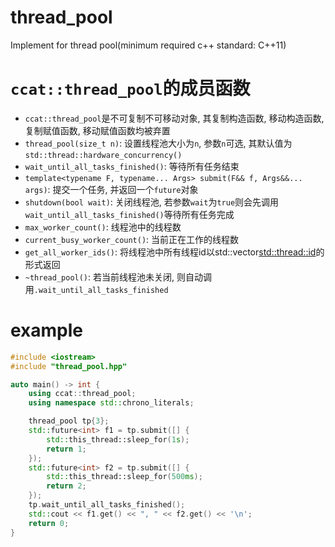 # thread_pool
Implement for thread pool(minimum required c++ standard: C++11)
# `ccat::thread_pool`的成员函数
* `ccat::thread_pool`是不可复制不可移动对象, 其复制构造函数, 移动构造函数, 复制赋值函数, 移动赋值函数均被弃置
* `thread_pool(size_t n)`: 设置线程池大小为`n`, 参数`n`可选, 其默认值为`std::thread::hardware_concurrency()`
* `wait_until_all_tasks_finished()`: 等待所有任务结束
* `template<typename F, typename... Args> submit(F&& f, Args&&... args)`: 提交一个任务, 并返回一个`future`对象
* `shutdown(bool wait)`: 关闭线程池, 若参数`wait`为`true`则会先调用`wait_until_all_tasks_finished()`等待所有任务完成
* `max_worker_count()`: 线程池中的线程数
* `current_busy_worker_count()`: 当前正在工作的线程数
* `get_all_worker_ids()`: 将线程池中所有线程id以std::vector<std::thread::id>的形式返回
* `~thread_pool()`: 若当前线程池未关闭, 则自动调用`.wait_until_all_tasks_finished`
# example
```c++
#include <iostream>
#include "thread_pool.hpp"

auto main() -> int {
    using ccat::thread_pool;
    using namespace std::chrono_literals;

    thread_pool tp{3};
    std::future<int> f1 = tp.submit([] {
        std::this_thread::sleep_for(1s);
        return 1;
    });
    std::future<int> f2 = tp.submit([] {
        std::this_thread::sleep_for(500ms);
        return 2;
    });
    tp.wait_until_all_tasks_finished();
    std::cout << f1.get() << ", " << f2.get() << '\n';
    return 0;
}
```
